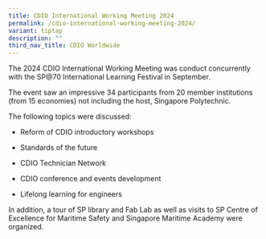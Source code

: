 ```yaml
---
title: CDIO International Working Meeting 2024
permalink: /cdio-international-working-meeting-2024/
variant: tiptap
description: ""
third_nav_title: CDIO Worldwide
---
```

<p>The 2024 CDIO International Working Meeting was conduct concurrently with
the SP@70 International Learning Festival in September.</p>
<p>The event saw an impressive 34 participants from 20 member institutions
(from 15 economies) not including the host, Singapore Polytechnic.</p>
<p>The following topics were discussed:</p>
<ul data-tight="true" class="tight">
<li>
<p>Reform of CDIO introductory workshops</p>
</li>
<li>
<p>Standards of the future</p>
</li>
<li>
<p>CDIO Technician Network</p>
</li>
<li>
<p>CDIO conference and events development</p>
</li>
<li>
<p>Lifelong learning for engineers</p>
</li>
</ul>
<p>In addition, a tour of SP library and Fab Lab as well as visits to SP
Centre of Excellence for Maritime Safety and Singapore Maritime Academy
were organized.</p>